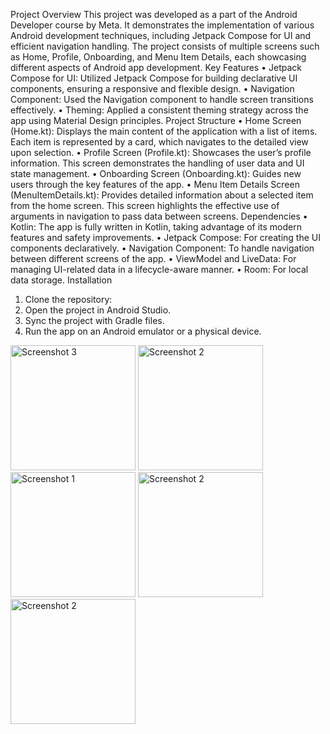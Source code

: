 Project Overview
This project was developed as a part of the Android Developer course by Meta. It demonstrates the implementation of various Android development techniques, including Jetpack Compose for UI and efficient navigation handling. The project consists of multiple screens such as Home, Profile, Onboarding, and Menu Item Details, each showcasing different aspects of Android app development.
Key Features
•	Jetpack Compose for UI: Utilized Jetpack Compose for building declarative UI components, ensuring a responsive and flexible design.
•	Navigation Component: Used the Navigation component to handle screen transitions effectively.
•	Theming: Applied a consistent theming strategy across the app using Material Design principles.
Project Structure
•	Home Screen (Home.kt): Displays the main content of the application with a list of items. Each item is represented by a card, which navigates to the detailed view upon selection.
•	Profile Screen (Profile.kt): Showcases the user’s profile information. This screen demonstrates the handling of user data and UI state management.
•	Onboarding Screen (Onboarding.kt): Guides new users through the key features of the app. 
•	Menu Item Details Screen (MenuItemDetails.kt): Provides detailed information about a selected item from the home screen. This screen highlights the effective use of arguments in navigation to pass data between screens.
Dependencies
•	Kotlin: The app is fully written in Kotlin, taking advantage of its modern features and safety improvements.
•	Jetpack Compose: For creating the UI components declaratively.
•	Navigation Component: To handle navigation between different screens of the app.
•	ViewModel and LiveData: For managing UI-related data in a lifecycle-aware manner.
•	Room: For local data storage.
Installation
1.	Clone the repository:
2.	Open the project in Android Studio.
3.	Sync the project with Gradle files.
4.	Run the app on an Android emulator or a physical device.

<img src="https://github.com/user-attachments/assets/79f7ad3c-ec51-4c92-ac3d-dfaa0fa1d91a" alt="Screenshot 3" width="200"/>
<img src="https://github.com/user-attachments/assets/ce747e32-4be9-437f-a6e2-dea99931d371" alt="Screenshot 2" width="200"/>
<img src="https://github.com/user-attachments/assets/99dcc1ef-7955-4f93-8531-e539d42bcf38" alt="Screenshot 1" width="200"/>
<img src="https://github.com/user-attachments/assets/30fbaff0-dcd4-4634-a2de-38551e4bb060" alt="Screenshot 2" width="200"/>
<img src="https://github.com/user-attachments/assets/d909f3a3-ae48-40ba-93d0-47d169beed4b" alt="Screenshot 2" width="200"/>



